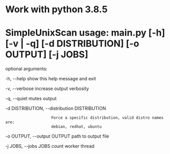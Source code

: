 # Work with python 3.8.5
# SimpleUnixScan usage: main.py [-h] [-v | -q] [-d DISTRIBUTION] [-o OUTPUT] [-j JOBS]

optional arguments:

  -h, --help            show this help message and exit
  
  -v, --verbose         increase output verbosity
  
  -q, --quiet           mutes output
  
  -d DISTRIBUTION, --distribution DISTRIBUTION
  
                        Force a specific distribution, valid distro names are:
                        debian, redhat, ubuntu
                        
  -o OUTPUT, --output OUTPUT path to output file
  
  -j JOBS, --jobs JOBS  count worker thread


